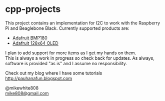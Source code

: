 cpp-projects
============
This project contains an implementation for I2C to work with the Raspberry Pi and Beaglebone Black.
Currently supported products are:
<ul>
<li><a href="https://www.adafruit.com/product/1603">Adafruit BMP180</a></li>
<li><a href="https://www.adafruit.com/products/938">Adafruit 128x64 OLED</a></li>
</ul>
I plan to add support for more items as I get my hands on them.
<br>
This is always a work in progress so check back for updates. As always, software is provided
"as is" and I assume no responsibility.

Check out my blog where I have some tutorials
http://pauhanafun.blogspot.com

@mikewhite808<br>
mike808@gmail.com
